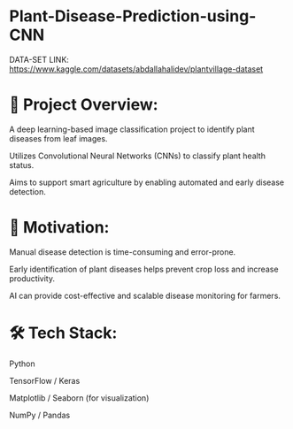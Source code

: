 # Plant-Disease-Prediction-using-CNN

 DATA-SET LINK: https://www.kaggle.com/datasets/abdallahalidev/plantvillage-dataset


 # 📌 Project Overview:
 
A deep learning-based image classification project to identify plant diseases from leaf images.

Utilizes Convolutional Neural Networks (CNNs) to classify plant health status.

Aims to support smart agriculture by enabling automated and early disease detection.

# 🧠 Motivation:

Manual disease detection is time-consuming and error-prone.

Early identification of plant diseases helps prevent crop loss and increase productivity.

AI can provide cost-effective and scalable disease monitoring for farmers.


# 🛠️ Tech Stack:

Python

TensorFlow / Keras

Matplotlib / Seaborn (for visualization)

NumPy / Pandas
